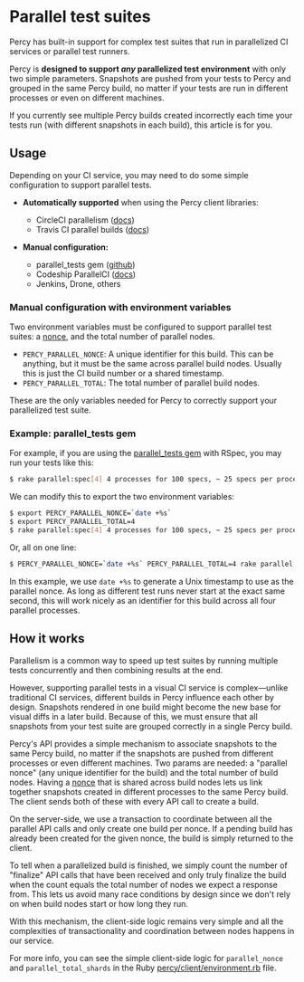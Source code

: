 # Parallel test suites

Percy has built-in support for complex test suites that run in parallelized CI services or parallel test runners.

Percy is **designed to support _any_ parallelized test environment** with only two simple parameters. Snapshots are pushed from your tests to Percy and grouped in the same Percy build, no matter if your tests are run in different processes or even on different machines.

If you currently see multiple Percy builds created incorrectly each time your tests run (with different snapshots in each build), this article is for you.

## Usage

Depending on your CI service, you may need to do some simple configuration to support parallel tests.

* **Automatically supported** when using the Percy client libraries:

  * CircleCI parallelism ([docs](https://circleci.com/docs/setting-up-parallelism))
  * Travis CI parallel builds ([docs](http://docs.travis-ci.com/user/speeding-up-the-build/#Parallelizing-your-builds-across-virtual-machines))

* **Manual configuration:**

  * parallel_tests gem ([github](https://github.com/grosser/parallel_tests))
  * Codeship ParallelCI ([docs](https://codeship.com/documentation/continuous-integration/parallelci/))
  * Jenkins, Drone, others

### Manual configuration with environment variables

Two environment variables must be configured to support parallel test suites: a [nonce](https://en.wikipedia.org/wiki/Cryptographic_nonce), and the total number of parallel nodes.

* `PERCY_PARALLEL_NONCE`: A unique identifier for this build. This can be anything, but it must be the same across parallel build nodes. Usually this is just the CI build number or a shared timestamp.
* `PERCY_PARALLEL_TOTAL`: The total number of parallel build nodes.

These are the only variables needed for Percy to correctly support your parallelized test suite.

### Example: parallel_tests gem

For example, if you are using the [parallel_tests gem](https://github.com/grosser/parallel_tests) with RSpec, you may run your tests like this:

```bash
$ rake parallel:spec[4] 4 processes for 100 specs, ~ 25 specs per process ...
```

We can modify this to export the two environment variables:

```bash
$ export PERCY_PARALLEL_NONCE=`date +%s`
$ export PERCY_PARALLEL_TOTAL=4
$ rake parallel:spec[4] 4 processes for 100 specs, ~ 25 specs per process ...
```

Or, all on one line:

```bash
$ PERCY_PARALLEL_NONCE=`date +%s` PERCY_PARALLEL_TOTAL=4 rake parallel:spec[4]
```

In this example, we use `date +%s` to generate a Unix timestamp to use as the parallel nonce. As long as different test runs never start at the exact same second, this will work nicely as an identifier for this build across all four parallel processes.

## How it works

Parallelism is a common way to speed up test suites by running multiple tests concurrently and then combining results at the end.

However, supporting parallel tests in a visual CI service is complex—unlike traditional CI services, different builds in Percy influence each other by design. Snapshots rendered in one build might become the new base for visual diffs in a later build. Because of this, we must ensure that all snapshots from your test suite are grouped correctly in a single Percy build.

Percy's API provides a simple mechanism to associate snapshots to the same Percy build, no matter if the snapshots are pushed from different processes or even different machines. Two params are needed: a "parallel nonce" (any unique identifier for the build) and the total number of build nodes. Having a [nonce](https://en.wikipedia.org/wiki/Cryptographic_nonce) that is shared across build nodes lets us link together snapshots created in different processes to the same Percy build. The client sends both of these with every API call to create a build.

On the server-side, we use a transaction to coordinate between all the parallel API calls and only create one build per nonce. If a pending build has already been created for the given nonce, the build is simply returned to the client.

To tell when a parallelized build is finished, we simply count the number of "finalize" API calls that have been received and only truly finalize the build when the count equals the total number of nodes we expect a response from. This lets us avoid many race conditions by design since we don't rely on when build nodes start or how long they run.

With this mechanism, the client-side logic remains very simple and all the complexities of transactionality and coordination between nodes happens in our service.

For more info, you can see the simple client-side logic for `parallel_nonce` and `parallel_total_shards` in the Ruby [percy/client/environment.rb](https://github.com/percy/percy-client/blob/master/lib/percy/client/environment.rb) file.
